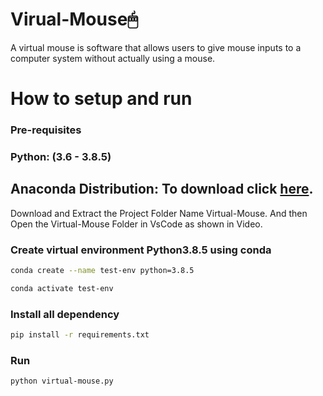 # Virual-Mouse🖱

A virtual mouse is software that allows users to give mouse inputs to a computer system without actually using a mouse.

# How to setup and run

### Pre-requisites

### Python: (3.6 - 3.8.5)

## Anaconda Distribution: To download click [here](https://www.anaconda.com/products/individual).

Download and Extract the Project Folder Name Virtual-Mouse.
And then Open the Virtual-Mouse Folder in VsCode as shown in Video.

### Create virtual environment Python3.8.5 using conda

```bash
conda create --name test-env python=3.8.5
```

```bash
conda activate test-env
```

### Install all dependency

```bash
pip install -r requirements.txt
```

### Run

```bash
python virtual-mouse.py
```
